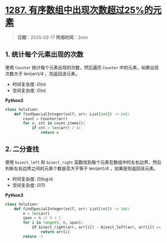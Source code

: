 # [1287. 有序数组中出现次数超过25%的元素](https://leetcode.cn/problems/element-appearing-more-than-25-in-sorted-array/description/)

> **日期**：2025-02-17
> **所用时间**：2min

## 1. 统计每个元素出现的次数

使用 `Counter` 统计每个元素出现的次数，然后遍历 `Counter` 中的元素，如果出现次数大于 $\text{len}(arr) / 4$ ，则返回该元素。

- 时间复杂度: $O(n)$
- 空间复杂度: $O(n)$

**Python3**

```python
class Solution:
    def findSpecialInteger(self, arr: List[int]) -> int:
        count = Counter(arr)
        for x, cnt in count.items():
            if cnt > len(arr) / 4:
                return x
```

## 2. 二分查找

使用 `bisect_left` 和 `bisect_right` 函数找到每个元素在数组中的左右边界，然后判断左右边界之间的元素个数是否大于等于 $\text{len}(arr) / 4$ ，如果是则返回该元素。

- 时间复杂度: $O(\log n)$
- 空间复杂度: $O(1)$

**Python3**

```python
class Solution:
    def findSpecialInteger(self, arr: List[int]) -> int:
        n = len(arr)
        span = n // 4 + 1
        for i in range(0, n, span):
            if bisect_right(arr, arr[i]) - bisect_left(arr, arr[i]) >= span:
                return arr[i]
        return -1
```
